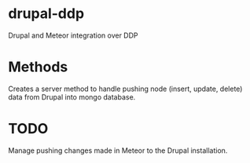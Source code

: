 # drupal-ddp
Drupal and Meteor integration over DDP

# Methods
Creates a server method to handle pushing node (insert, update, delete) data from Drupal into mongo database.

# TODO
Manage pushing changes made in Meteor to the Drupal installation.
